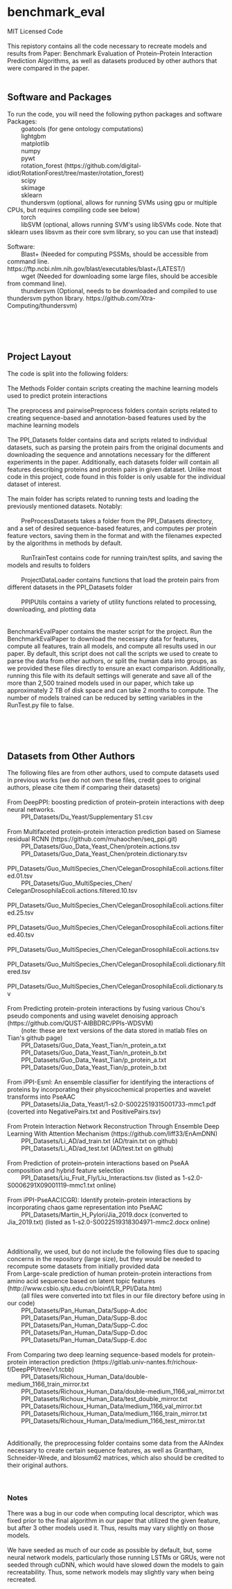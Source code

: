 # benchmark_eval
MIT Licensed Code <br>
 <br>
This repistory contains all the code necessary to recreate models and results from Paper: Benchmark Evaluation of Protein–Protein Interaction Prediction Algorithms, 
as well as datasets produced by other authors that were compared in the paper. <br>
 <br>
<h2>Software and Packages</h2>
To run the code, you will need the following python packages and software <br>
Packages: <br>
&emsp;&emsp;	goatools  (for gene ontology computations) <br>
&emsp;&emsp;	lightgbm<br>
&emsp;&emsp;	matplotlib<br>
&emsp;&emsp;	numpy<br>
&emsp;&emsp;	pywt<br>
&emsp;&emsp;	rotation_forest (https://github.com/digital-idiot/RotationForest/tree/master/rotation_forest) <br>
&emsp;&emsp;	scipy<br>
&emsp;&emsp;	skimage<br>
&emsp;&emsp;	sklearn<br>
&emsp;&emsp;	thundersvm (optional, allows for running SVMs using gpu or multiple CPUs, but requires compiling code see below)<br>
&emsp;&emsp;	torch<br>
&emsp;&emsp;	libSVM (optional, allows running SVM's using libSVMs code.  Note that sklearn uses libsvm as their core svm library, so you can use that instead)<br>
<br>	
Software: <br>
&emsp;&emsp;	Blast+ (Needed for computing PSSMs, should be accessible from command line.  https://ftp.ncbi.nlm.nih.gov/blast/executables/blast+/LATEST/) <br>
&emsp;&emsp;	wget (Needed for downloading some large files, should be accesible from command line). <br>
&emsp;&emsp;	thundersvm (Optional, needs to be downloaded and compiled to use thundersvm python library.  https://github.com/Xtra-Computing/thundersvm) <br>
 <br>
 <br>
 <br>
 <br>
<h2>Project Layout</h2>
The code is split into the following folders: <br>
 <br>
The Methods Folder contain scripts creating the machine learning models used to predict protein interactions <br>
 <br>
The preprocess and pairwisePreprocess folders contain scripts related to creating sequence-based and annotation-based features used by the machine learning models <br>
 <br>
The PPI_Datasets folder contains data and scripts related to individual datasets, such as parsing the protein pairs from the original documents and downloading the sequence and annotations necessary for the different experiments in the paper.  Additionally, each datasets folder will contain all features describing proteins and protein pairs in given dataset.  Unlike most code in this project, code found in this folder is only usable for the individual dataset of interest. <br>
 <br>
The main folder has scripts related to running tests and loading the previously mentioned datasets.  Notably: <br><br>
&emsp;&emsp;	PreProcessDatasets takes a folder from the PPI_Datasets directory, and a set of desired sequence-based features, and computes per protein feature vectors, saving them in the format and with the filenames expected by the algorithms in methods by default. <br><br>
&emsp;&emsp;	RunTrainTest contains code for running train/test splits, and saving the models and results to folders <br><br>
&emsp;&emsp;	ProjectDataLoader contains functions that load the protein pairs from different datasets in the PPI_Datasets folder <br><br>
&emsp;&emsp;	PPIPUtils contains a variety of utility functions related to processing, downloading, and plotting data <br><br>
 <br>
BenchmarkEvalPaper contains the master script for the project.  Run the BenchmarkEvalPaper to download the necessary data for features, compute all features, train all models, and compute all results used in our paper.  By default, this script does not call the scripts we used to create to parse the data from other authors, or split the human data into groups, as we provided these files directly to ensure an exact comparison.  Additionally, running this file with its default settings will generate and save all of the more than 2,500 trained models used in our paper, which take up approximately 2 TB of disk space and can take 2 months to compute.  The number of models trained can be reduced by setting variables in the RunTest.py file to false. <br>
 <br>
 <br>
	 <br>
 <br>
<h2>Datasets from Other Authors</h2>
The following files are from other authors, used to compute datasets used in previous works (we do not own these files, credit goes to original authors, please cite them if comparing their datasets) <br><br>
From DeepPPI: boosting prediction of protein–protein interactions with deep neural networks. <br>
&emsp;&emsp;	PPI_Datasets/Du_Yeast/Supplementary S1.csv <br><br>
From Multifaceted protein-protein interaction prediction based on Siamese residual RCNN (https://github.com/muhaochen/seq_ppi.git) <br>
&emsp;&emsp;	PPI_Datasets/Guo_Data_Yeast_Chen/protein.actions.tsv <br>
&emsp;&emsp;	PPI_Datasets/Guo_Data_Yeast_Chen/protein.dictionary.tsv <br>
&emsp;&emsp;	PPI_Datasets/Guo_MultiSpecies_Chen/CeleganDrosophilaEcoli.actions.filtered.01.tsv <br>
&emsp;&emsp;	PPI_Datasets/Guo_MultiSpecies_Chen/	CeleganDrosophilaEcoli.actions.filtered.10.tsv <br>
&emsp;&emsp;	PPI_Datasets/Guo_MultiSpecies_Chen/CeleganDrosophilaEcoli.actions.filtered.25.tsv <br>
&emsp;&emsp;	PPI_Datasets/Guo_MultiSpecies_Chen/CeleganDrosophilaEcoli.actions.filtered.40.tsv <br>
&emsp;&emsp;	PPI_Datasets/Guo_MultiSpecies_Chen/CeleganDrosophilaEcoli.actions.tsv <br>
&emsp;&emsp;	PPI_Datasets/Guo_MultiSpecies_Chen/CeleganDrosophilaEcoli.dictionary.filtered.tsv <br>
&emsp;&emsp;	PPI_Datasets/Guo_MultiSpecies_Chen/CeleganDrosophilaEcoli.dictionary.tsv <br><br>
From Predicting protein-protein interactions by fusing various Chou's pseudo components and using wavelet denoising approach (https://github.com/QUST-AIBBDRC/PPIs-WDSVM) <br>
&emsp;&emsp;	(note: these are text versions of the data stored in matlab files on Tian's github page) <br>
&emsp;&emsp;	PPI_Datasets/Guo_Data_Yeast_Tian/n_protein_a.txt <br>
&emsp;&emsp;	PPI_Datasets/Guo_Data_Yeast_Tian/n_protein_b.txt <br>
&emsp;&emsp;	PPI_Datasets/Guo_Data_Yeast_Tian/p_protein_a.txt <br>
&emsp;&emsp;	PPI_Datasets/Guo_Data_Yeast_Tian/p_protein_b.txt <br><br>
From iPPI-Esml: An ensemble classifier for identifying the interactions of proteins by incorporating their physicochemical properties and wavelet transforms into PseAAC <br>
&emsp;&emsp;	PPI_Datasets/Jia_Data_Yeast/1-s2.0-S0022519315001733-mmc1.pdf (coverted into NegativePairs.txt and PositivePairs.tsv) <br><br>
From Protein Interaction Network Reconstruction Through Ensemble Deep Learning With Attention Mechanism (https://github.com/liff33/EnAmDNN) <br>
&emsp;&emsp;	PPI_Datasets/Li_AD/ad_train.txt (AD/train.txt on github) <br>
&emsp;&emsp;	PPI_Datasets/Li_AD/ad_test.txt	(AD/test.txt on github) <br><br>
From Prediction of protein–protein interactions based on PseAA composition and hybrid feature selection <br>
&emsp;&emsp;	PPI_Datasets/Liu_Fruit_Fly/Liu_Interactions.tsv  (listed as 1-s2.0-S0006291X09001119-mmc1.txt online) <br><br>
From iPPI-PseAAC(CGR): Identify protein-protein interactions by incorporating chaos game representation into PseAAC <br>
&emsp;&emsp;	PPI_Datasets/Martin_H_Pylori/Jia_2019.docx (converted to Jia_2019.txt) (listed as 1-s2.0-S0022519318304971-mmc2.docx online) <br><br>
	 <br><br>
Additionally, we used, but do not include the following files due to spacing concerns in the repository (large size), but they would be needed to recompute some datasets from initially provided data <br>
From Large-scale prediction of human protein-protein interactions from amino acid sequence based on latent topic features (http://www.csbio.sjtu.edu.cn/bioinf/LR_PPI/Data.htm)<br>
&emsp;&emsp;	(all files were converted into txt files in our file directory before using in our code) <br>
&emsp;&emsp;	PPI_Datasets/Pan_Human_Data/Supp-A.doc <br>
&emsp;&emsp;	PPI_Datasets/Pan_Human_Data/Supp-B.doc <br>
&emsp;&emsp;	PPI_Datasets/Pan_Human_Data/Supp-C.doc <br>
&emsp;&emsp;	PPI_Datasets/Pan_Human_Data/Supp-D.doc <br>
&emsp;&emsp;	PPI_Datasets/Pan_Human_Data/Supp-E.doc <br><br>
From Comparing two deep learning sequence-based models for protein-protein interaction prediction (https://gitlab.univ-nantes.fr/richoux-f/DeepPPI/tree/v1.tcbb) <br>
&emsp;&emsp;	PPI_Datasets/Richoux_Human_Data/double-medium_1166_train_mirror.txt <br>
&emsp;&emsp;	PPI_Datasets/Richoux_Human_Data/double-medium_1166_val_mirror.txt <br>
&emsp;&emsp;	PPI_Datasets/Richoux_Human_Data/test_double_mirror.txt <br>
&emsp;&emsp;	PPI_Datasets/Richoux_Human_Data/medium_1166_val_mirror.txt <br>
&emsp;&emsp;	PPI_Datasets/Richoux_Human_Data/medium_1166_train_mirror.txt <br>
&emsp;&emsp;	PPI_Datasets/Richoux_Human_Data/medium_1166_test_mirror.txt <br>
	 <br>
	 <br>
Additionally, the preprocessing folder contains some data from the AAIndex necessary to create certain sequence features, as well as Grantham, Schneider-Wrede, and blosum62 matrices, which also should be credited to their original authors. <br>
 <br>
 <br>
 
<h3>Notes</h3>
There was a bug in our code when computing local descriptor, which was fixed prior to the final algorithm in our paper that utilized the given feature, but after 3 other models used it.  Thus, results may vary slightly on those models. <br>
<br>
We have seeded as much of our code as possible by default, but, some neural network models, particularly those running LSTMs or GRUs, were not seeded through cuDNN, which would have slowed down the models to gain recreatability.  Thus, some network models may slightly vary when being recreated. <br>
